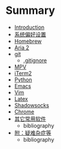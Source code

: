 # Summary

* [Introduction](README.md)
* [系统偏好设置](preference_and_settings.md)
* [Homebrew](homebrew.md)
* [Aria 2](aria_2/readme.md)
* [git](git.md)
   * [.gitignore](gitignore.md)
* [MPV](mpv.md)
* [iTerm2](iterm2.md)
* [Python](python.md)
* [Emacs](emacs.md)
* [Vim](vim.md)
* [Latex](latex.md)
* [Shadowsocks](shadowsocks.md)
* [Chrome](chrome.md)
* [其它常用软件](Others.md)
   * bibliography
* [附：疑难杂症等](appendix.md)
   * bibliography

